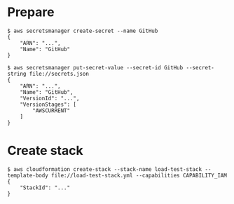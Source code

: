 Prepare
====================================================================================================

```
$ aws secretsmanager create-secret --name GitHub
{
    "ARN": "...",
    "Name": "GitHub"
}

$ aws secretsmanager put-secret-value --secret-id GitHub --secret-string file://secrets.json
{
    "ARN": "...",
    "Name": "GitHub",
    "VersionId": "...",
    "VersionStages": [
        "AWSCURRENT"
    ]
}
```

Create stack
====================================================================================================

```
$ aws cloudformation create-stack --stack-name load-test-stack --template-body file://load-test-stack.yml --capabilities CAPABILITY_IAM
{
    "StackId": "..."
}
```
